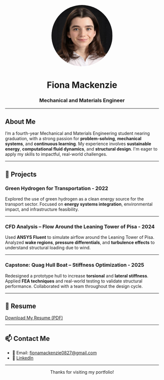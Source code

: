 <p align="center">
  <img src="fiona.jpg" alt="Fiona Mackenzie" width="200" style="border-radius: 50%; border: 2px solid white;">
</p>

<h1 align="center"> Fiona Mackenzie</h1>
<h3 align="center">Mechanical and Materials Engineer</h3>

---

## About Me

I’m a fourth-year Mechanical and Materials Engineering student nearing graduation, with a strong passion for **problem-solving**, **mechanical systems**, and **continuous learning**. My experience involves **sustainable energy**, **computational fluid dynamics**, and **structural design**. I'm eager to apply my skills to impactful, real-world challenges.

---

## 🔧 Projects

###  Green Hydrogen for Transportation  - 2022
Explored the use of green hydrogen as a clean energy source for the transport sector. Focused on **energy systems integration**, environmental impact, and infrastructure feasibility.

---

###  CFD Analysis – Flow Around the Leaning Tower of Pisa  - 2024
Used **ANSYS Fluent** to simulate airflow around the Leaning Tower of Pisa. Analyzed **wake regions**, **pressure differentials**, and **turbulence effects** to understand structural loading due to wind.

---

###  Capstone: Quag Hull Boat – Stiffness Optimization  - 2025
Redesigned a prototype hull to increase **torsional** and **lateral stiffness**. Applied **FEA techniques** and real-world testing to validate structural performance. Collaborated with a team throughout the design cycle.

---

## 📄 Resume

[Download My Resume (PDF)](https://link-to-your-resume.pdf)

---

## 📫 Contact Me

- 📧 Email: fionamackenzie0827@gmail.com 
- 🔗 [LinkedIn](https://linkedin.com/in/yourname)

---

<p align="center">Thanks for visiting my portfolio!</p>
